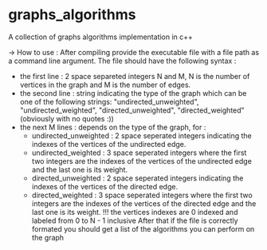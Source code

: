 # graphs_algorithms
A collection of graphs algorithms implementation in c++

-> How to use :
  After compiling provide the executable file with a file path as a command line argument.
  The file should have the following syntax :
  * the first line : 2 space separeted integers N and M, N is the number of vertices in the graph and M is the number of edges.
  * the second line : string indicating the type of the graph which can be one of the following strings:
    "undirected_unweighted", "undirected_weighted", "directed_unweighted", "directed_weighted"
    (obviously with no quotes :))
  * the next M lines : depends on the type of the graph, for :
    * undirected_unweighted : 2 space seperated integers indicating the indexes of the vertices of the undirected edge.
    * undirected_weighted : 3 space seperated integers where the first two integers are the indexes of the vertices of the undirected edge
      and the last one is its weight.
    * directed_unweighted : 2 space seperated integers indicating the indexes of the vertices of the directed edge.
    * directed_weighted : 3 space seperated integers where the first two integers are the indexes of the vertices of the directed edge
      and the last one is its weight.
    !!! the vertices indexes are 0 indexed and labeled from 0 to N - 1 inclusive
  After that if the file is correctly formated you should get a list of the algorithms you can perform on the graph
